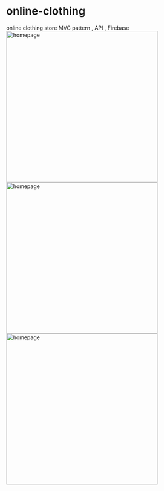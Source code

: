 # online-clothing
 online clothing store
 MVC pattern , API , Firebase
<br>
<img src="https://github.com/user-attachments/assets/1a17c3ac-15a4-4c40-bf3d-10a515414566" alt="homepage" width="400">
<br>
<img src="https://github.com/user-attachments/assets/142118e0-051f-4614-bcaf-ec044c6e07e2" alt="homepage" width="400">
<br>
<img src="https://github.com/user-attachments/assets/87b83352-b94c-49e4-b7cc-0260739bc904" alt="homepage" width="400">

